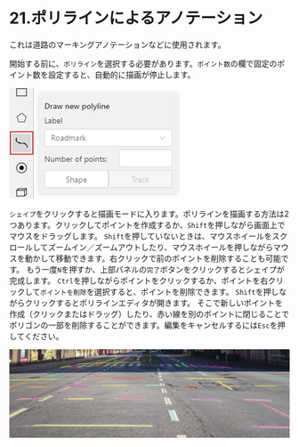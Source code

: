 
# 21.ポリラインによるアノテーション

これは道路のマーキングアノテーションなどに使用されます。

開始する前に、`ポリライン`を選択する必要があります。`ポイント数`の欄で固定のポイント数を設定すると、自動的に描画が停止します。

![](./images/image085.jpg)

`シェイプ`をクリックすると描画モードに入ります。ポリラインを描画する方法は2つあります。クリックしてポイントを作成するか、`Shift`を押しながら画面上でマウスをドラッグします。
`Shift`を押していないときは、マウスホイールをスクロールしてズームイン／ズームアウトしたり、マウスホイールを押しながらマウスを動かして移動できます。右クリックで前のポイントを削除することも可能です。
もう一度`N`を押すか、上部パネルの`完了`ボタンをクリックするとシェイプが完成します。
`Ctrl`を押しながらポイントをクリックするか、ポイントを右クリックして`ポイントを削除`を選択すると、ポイントを削除できます。
`Shift`を押しながらクリックするとポリラインエディタが開きます。
そこで新しいポイントを作成（クリックまたはドラッグ）したり、赤い線を別のポイントに閉じることでポリゴンの一部を削除することができます。編集をキャンセルするには`Esc`を押してください。

![](./images/image039_mapillary_vistas.jpg)